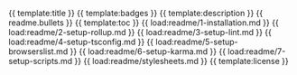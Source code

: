 {{ template:title }}
{{ template:badges }}
{{ template:description }}
{{ readme.bullets }}
{{ template:toc }}
{{ load:readme/1-installation.md }}
{{ load:readme/2-setup-rollup.md }}
{{ load:readme/3-setup-lint.md }}
{{ load:readme/4-setup-tsconfig.md }}
{{ load:readme/5-setup-browserslist.md }}
{{ load:readme/6-setup-karma.md }}
{{ load:readme/7-setup-scripts.md }}
{{ load:readme/stylesheets.md }}
{{ template:license }}